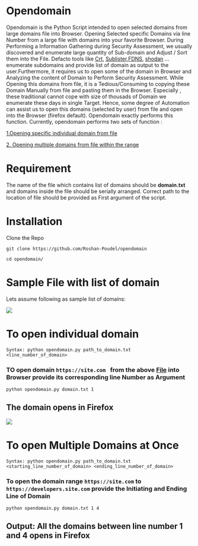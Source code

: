 # Opendomain
Opendomain is the Python Script intended to open selected domains from large domains file into Browser. Opening Selected specific Domains via line Number from a large file with domains into your favorite Browser. During Performing a Information Gathering during Security Assessment, we usually discovered and enumerate large quantity of Sub-domain and Adjust / Sort them into the File. Defacto tools like [Crt](https://crt.sh), [Sublister](https://github.com/aboul3la/Sublist3r),[FDNS](https://opendata.rapid7.com/sonar.fdns_v2/), [shodan](https://shodan.io) ...  enumerate subdomains and provide list of domain as output to the user.Furthermore, it requires us to open some of the domain in Browser and Analyzing the content of Domain to Perform Security Assessment. While Opening this domains from file, it is a Tedious/Consuming to copying these Domain Manually from file and pasting them in the Browser. Especially , these traditional cannot cope with size of thousads of Domain we enumerate these days in single Target. Hence, some degree of Automation can assist us to open this domains (selected by user) from file and open into the Browser (firefox default). Opendomain exactly performs this function. Currently, opendomain performs two sets of function :


[1.Opening specific individual domain from file]( https://github.com/Roshan-Poudel/opendomain/blob/main/README.md#to-open-individual-domain )

[2. Opening multiple domains from file within the range](https://github.com/Roshan-Poudel/opendomain#to-open-multiple-domains-at-once)

# Requirement
The name of the file which contains list of domains should be **domain.txt** and domains inside the file should be serially arranged. Correct path to the location of file should be provided as First argument of the script.

# Installation
Clone the Repo 
```
git clone https://github.com/Roshan-Poudel/opendomain
```

```
cd opendomain/
```

# Sample File with list of domain
Lets assume following as sample list of domains:

<img src="https://github.com/Roshan-Poudel/images/blob/master/subdomain.jpg">  

# To open individual domain
``` Syntax: python opendomain.py path_to_domain.txt <line_number_of_domain> ```
### TO open domain ```https://site.com ``` from the above [File](https://github.com/Roshan-Poudel/opendomain/blob/main/README.md#sample-file-with-list-of-domain) into Browser provide its corresponding line Number as Argument
```
python opendomain.py domain.txt 1
```
## The domain opens in Firefox
<img src="https://github.com/Roshan-Poudel/images/blob/master/opening.png">

# To open Multiple Domains at Once
```Syntax: python opendomain.py path_to_domain.txt  <starting_line_number_of_domain> <ending_line_number_of_domain>```

### To open the domain range ```https://site.com``` to ```https://developers.site.com``` provide the Initiating and Ending Line of Domain 
```
python opendomain.py domain.txt 1 4
```
##  Output: All the domains between line number 1 and 4 opens in Firefox
 
